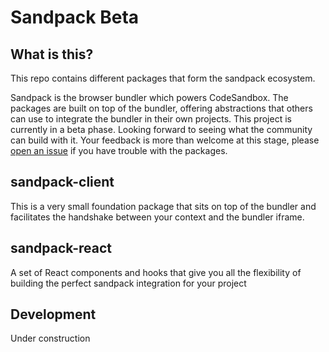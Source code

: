 # Sandpack Beta

## What is this?

This repo contains different packages that form the sandpack ecosystem.

Sandpack is the browser bundler which powers CodeSandbox. The packages are built on top of the bundler, offering abstractions that others can use to integrate the bundler in their own projects. This project is currently in a beta phase. Looking forward to seeing what the community can build with it. Your feedback is more than welcome at this stage, please [open an issue](https://github.com/codesandbox/sandpack/issues) if you have trouble with the packages.

## sandpack-client

This is a very small foundation package that sits on top of the bundler and facilitates the handshake between your context and the bundler iframe.

## sandpack-react

A set of React components and hooks that give you all the flexibility of building the perfect sandpack integration for your project

## Development

Under construction
